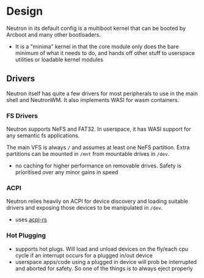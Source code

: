 # Design

Neutron in its default config is a multiboot kernel that can be booted by Arcboot and many other bootloaders.

- It is a "minima" kernel in that the core module only does the bare minimum of what it needs to do, and hands off other stuff to userspace utilities or loadable kernel modules

## Drivers

Neutron itself has quite a few drivers for most peripherals to use in the main shell and NeutronWM. It also implements WASI for wasm containers.

### FS Drivers

Neutron supports NeFS and FAT32. In userspace, it has WASI support for any semantic fs applications.

The main VFS is always `/` and assumes at least one NeFS partition. Extra partitions can be mounted in `/mnt` from mountable drives in `/dev`.

- no caching for higher performance on removable drives. Safety is prioritised over any minor gains in speed

### ACPI

Neutron relies heavily on ACPI for device discovery and loading suitable drivers and exposing those devices to be manipulated in `/dev`.

- uses [acpi-rs](https://github.com/rust-osdev/acpi)

### Hot Plugging

- supports hot plugs. Will load and unload devices on the fly/each cpu cycle if an interrupt occurs for a plugged in/out device
- userspace apps/code using a plugged in device will prob be interrupted and aborted for safety. So one of the things is to always eject properly
